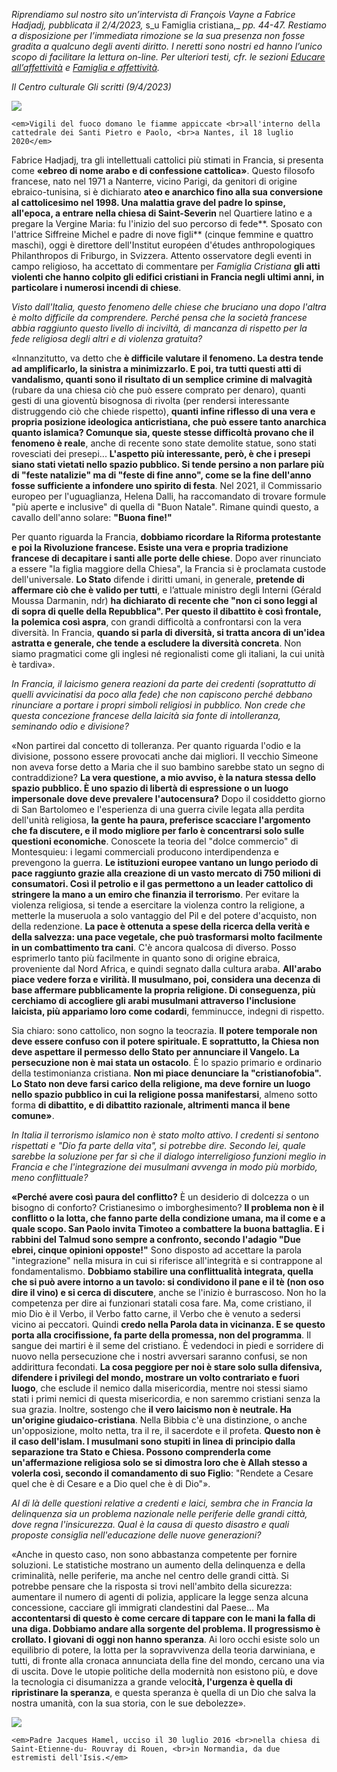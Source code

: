 _Riprendiamo sul nostro sito_ _un’intervista di François Vayne a Fabrice Hadjadj, pubblicata il 2/4/2023,_ s_u Famiglia cristiana,_ _pp. 44-47. Restiamo a disposizione per l’immediata rimozione se la sua presenza non fosse gradita a qualcuno degli aventi diritto. I neretti sono nostri ed hanno l’unico scopo di facilitare la lettura on-line. Per ulteriori testi, cfr. le sezioni [Educare all’affettività](https://www.gliscritti.it/lettere/lettere.htm#h223) e [Famiglia e affettività](https://www.gliscritti.it/carita/carita.htm#h215)._

_Il Centro culturale Gli scritti (9/4/2023)_

![](https://www.gliscritti.it/blog/images/2023-04/hadjadj-nantes-incendio-doloso-chiesa.jpg)

```
<em>Vigili del fuoco domano le fiamme appiccate <br>all'interno della cattedrale dei Santi Pietro e Paolo, <br>a Nantes, il 18 luglio 2020</em>
```

Fabrice Hadjadj, tra gli intellettuali cattolici più stimati in Francia, si presenta come **«ebreo di nome arabo e di confessione cattolica»**. Questo filosofo francese, nato nel 1971 a Nanterre, vicino Parigi, da genitori di origine ebraico-tunisina, si è dichiarato **ateo e anarchico fino alla sua conversione al cattolicesimo nel 1998. Una malattia grave del padre lo spinse, all'epoca, a entrare nella chiesa di Saint-Severin** nel Quartiere latino e a pregare la Vergine Maria: fu l'inizio del suo percorso di fede**. Sposato con l'attrice Siffreine Michel e padre di nove figli** (cinque femmine e quattro maschi), oggi è direttore dell'Institut européen d'études anthropologiques Philanthropos di Friburgo, in Svizzera. Attento osservatore degli eventi in campo religioso, ha accettato di commentare per _Famiglia Cristiana_ **gli atti violenti che hanno colpito gli edifici cristiani in Francia negli ultimi anni, in particolare i numerosi incendi di chiese**.

_Visto dall'Italia, questo fenomeno delle chiese che bruciano una dopo l'altra è molto difficile da comprendere. Perché pensa che la società francese abbia raggiunto questo livello di inciviltà, di mancanza di rispetto per la fede religiosa degli altri e di violenza gratuita?_

«Innanzitutto, va detto che **è difficile valutare il fenomeno. La destra tende ad amplificarlo, la sinistra a minimizzarlo. E poi, tra tutti questi atti di vandalismo, quanti sono il risultato di un semplice crimine di malvagità** (rubare da una chiesa ciò che può essere comprato per denaro), quanti gesti di una gioventù bisognosa di rivolta (per rendersi interessante distruggendo ciò che chiede rispetto), **quanti infine riflesso di una vera e propria posizione ideologica anticristiana, che può essere tanto anarchica quanto islamica? Comunque sia, queste stesse difficoltà provano che il fenomeno è reale**, anche di recente sono state demolite statue, sono stati rovesciati dei presepi... **L'aspetto più interessante, però, è che i presepi siano stati vietati nello spazio pubblico. Si tende persino a non parlare più di "feste natalizie" ma di "feste di fine anno", come se la fine dell'anno fosse sufficiente a infondere uno spirito di festa**. Nel 2021, il Commissario europeo per l'uguaglianza, Helena Dalli, ha raccomandato di trovare formule "più aperte e inclusive" di quella di "Buon Natale". Rimane quindi questo, a cavallo dell'anno solare: **"Buona fine!"**

Per quanto riguarda la Francia, **dobbiamo ricordare la Riforma protestante e poi la Rivoluzione francese. Esiste una vera e propria tradizione francese di decapitare i santi alle porte delle chiese**. Dopo aver rinunciato a essere "la figlia maggiore della Chiesa", la Francia si è proclamata custode dell'universale. **Lo Stato** difende i diritti umani, in generale, **pretende di affermare ciò che è valido per tutti**, e l’attuale ministro degli Interni (Gérald Moussa Darmanin, ndr) **ha dichiarato di recente che "non ci sono leggi al di sopra di quelle della Repubblica". Per questo il dibattito è così frontale, la polemica così aspra**, con grandi difficoltà a confrontarsi con la vera diversità. In Francia, **quando si parla di diversità, si tratta ancora di un'idea astratta e generale, che tende a escludere la diversità concreta**. Non siamo pragmatici come gli inglesi né regionalisti come gli italiani, la cui unità è tardiva».

_In Francia, il laicismo genera reazioni da parte dei credenti (soprattutto di quelli avvicinatisi da poco alla fede) che non capiscono perché debbano rinunciare a portare i propri simboli religiosi in pubblico. Non crede che questa concezione francese della laicità sia fonte di intolleranza, seminando odio e divisione?_

«Non partirei dal concetto di tolleranza. Per quanto riguarda l'odio e la divisione, possono essere provocati anche dai migliori. Il vecchio Simeone non aveva forse detto a Maria che il suo bambino sarebbe stato un segno di contraddizione? **La vera questione, a mio avviso, è la natura stessa dello spazio pubblico. È uno spazio di libertà di espressione o un luogo impersonale dove deve prevalere l'autocensura?** Dopo il cosiddetto giorno di San Bartolomeo e l'esperienza di una guerra civile legata alla perdita dell'unità religiosa, **la gente ha paura, preferisce scacciare l'argomento che fa discutere, e il modo migliore per farlo è concentrarsi solo sulle questioni economiche**. Conoscete la teoria del "dolce commercio" di Montesquieu: i legami commerciali producono interdipendenza e prevengono la guerra. **Le istituzioni europee vantano un lungo periodo di pace raggiunto grazie alla creazione di un vasto mercato di 750 milioni di consumatori. Così il petrolio e il gas permettono a un leader cattolico di stringere la mano a un emiro che finanzia il terrorismo**. Per evitare la violenza religiosa, si tende a esercitare la violenza contro la religione, a metterle la museruola a solo vantaggio del Pil e del potere d'acquisto, non della redenzione. **La pace è ottenuta a spese della ricerca della verità e della salvezza: una pace vegetale, che può trasformarsi molto facilmente in un combattimento tra cani**. C'è ancora qualcosa di diverso. Posso esprimerlo tanto più facilmente in quanto sono di origine ebraica, proveniente dal Nord Africa, e quindi segnato dalla cultura araba. **All'arabo piace vedere forza e virilità. Il musulmano, poi, considera una decenza di base affermare pubblicamente la propria religione. Di conseguenza, più cerchiamo di accogliere gli arabi musulmani attraverso l'inclusione laicista, più appariamo loro come codardi**, femminucce, indegni di rispetto.

Sia chiaro: sono cattolico, non sogno la teocrazia. **Il potere temporale non deve essere confuso con il potere spirituale. E soprattutto, la Chiesa non deve aspettare il permesso dello Stato per annunciare il Vangelo. La persecuzione non è mai stata un ostacolo**. È lo spazio primario e ordinario della testimonianza cristiana. **Non mi piace denunciare la "cristianofobia". Lo Stato non deve farsi carico della religione, ma deve fornire un luogo nello spazio pubblico in cui la religione possa manifestarsi**, almeno sotto forma **di dibattito, e di dibattito razionale, altrimenti manca il bene comune»**.

_In Italia il terrorismo islamico non è stato molto attivo. I credenti si sentono rispettati e "Dio fa parte della vita", si potrebbe dire. Secondo lei, quale sarebbe la soluzione per far sì che il dialogo interreligioso funzioni meglio in Francia e che l'integrazione dei musulmani avvenga in modo più morbido, meno conflittuale?_

**«Perché avere così paura del conflitto?** È un desiderio di dolcezza o un bisogno di conforto? Cristianesimo o imborghesimento? **Il problema non è il conflitto o la lotta, che fanno parte della condizione umana, ma il come e a quale scopo. San Paolo invita Timoteo a combattere la buona battaglia. E i rabbini del Talmud sono sempre a confronto, secondo l'adagio "Due ebrei, cinque opinioni opposte!"** Sono disposto ad accettare la parola "integrazione" nella misura in cui si riferisce all'integrità e si contrappone al fondamentalismo. **Dobbiamo stabilire una conflittualità integrata, quella che si può avere intorno a un tavolo: si condividono il pane e il tè (non oso dire il vino) e si cerca di discutere**, anche se l'inizio è burrascoso. Non ho la competenza per dire ai funzionari statali cosa fare. Ma, come cristiano, il mio Dio è il Verbo, il Verbo fatto carne, il Verbo che è venuto a sedersi vicino ai peccatori. Quindi **credo nella Parola data in vicinanza. E se questo porta alla crocifissione, fa parte della promessa, non del programma**. Il sangue dei martiri è il seme del cristiano. È vedendoci in piedi e sorridere di nuovo nella persecuzione che i nostri avversari saranno confusi, se non addirittura fecondati. **La cosa peggiore per noi è stare solo sulla difensiva, difendere i privilegi del mondo, mostrare un volto contrariato e fuori luogo**, che esclude il nemico dalla misericordia, mentre noi stessi siamo stati i primi nemici di questa misericordia, e non saremmo cristiani senza la sua grazia. Inoltre, sostengo che **il vero laicismo non è neutrale. Ha un'origine giudaico-cristiana**. Nella Bibbia c'è una distinzione, o anche un'opposizione, molto netta, tra il re, il sacerdote e il profeta. **Questo non è il caso dell'islam. I musulmani sono stupiti in linea di principio dalla separazione tra Stato e Chiesa. Possono comprenderla come un'affermazione religiosa solo se si dimostra loro che è Allah stesso a volerla così, secondo il comandamento di suo Figlio**: "Rendete a Cesare quel che è di Cesare e a Dio quel che è di Dio"».

_Al di là delle questioni relative a credenti e laici, sembra che in Francia la delinquenza sia un problema nazionale nelle periferie delle grandi città, dove regna l'insicurezza. Qual è la causa di questo disastro e quali proposte consiglia nell'educazione delle nuove generazioni?_

«Anche in questo caso, non sono abbastanza competente per fornire soluzioni. Le statistiche mostrano un aumento della delinquenza e della criminalità, nelle periferie, ma anche nel centro delle grandi città. Si potrebbe pensare che la risposta si trovi nell'ambito della sicurezza: aumentare il numero di agenti di polizia, applicare la legge senza alcuna concessione, cacciare gli immigrati clandestini dal Paese... Ma **accontentarsi di questo è come cercare di tappare con le mani la falla di una diga. Dobbiamo andare alla sorgente del problema. Il progressismo è crollato. I giovani di oggi non hanno speranza**. Ai loro occhi esiste solo un equilibrio di potere, la lotta per la sopravvivenza della teoria darwiniana, e tutti, di fronte alla cronaca annunciata della fine del mondo, cercano una via di uscita. Dove le utopie politiche della modernità non esistono più, e dove la tecnologia ci disumanizza a grande veloc**ità, l'urgenza è quella di ripristinare la speranza**, e questa speranza è quella di un Dio che salva la nostra umanità, con la sua storia, con le sue debolezze».

![](https://www.gliscritti.it/blog/images/2023-04/hadjadj-hamel-padre-martirizzato-isis.jpg)

```
<em>Padre Jacques Hamel, ucciso il 30 luglio 2016 <br>nella chiesa di Saint-Etienne-du- Rouvray di Rouen, <br>in Normandia, da due estremisti dell'Isis.</em>
```